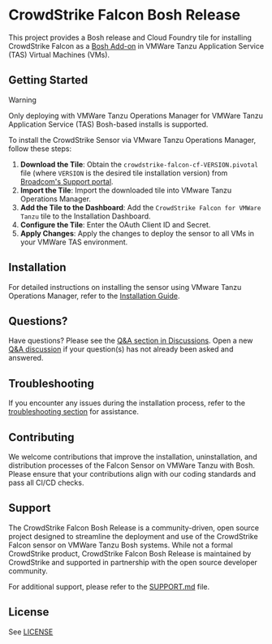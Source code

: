 # CrowdStrike Falcon Bosh Release

This project provides a Bosh release and Cloud Foundry tile for installing CrowdStrike Falcon as a [Bosh Add-on](https://bosh.io/docs/runtime-config/#addons) in VMWare Tanzu Application Service (TAS) Virtual Machines (VMs).

## Getting Started

> [!WARNING]
> Only deploying with VMWare Tanzu Operations Manager for VMWare Tanzu Application Service (TAS) Bosh-based installs is supported.

To install the CrowdStrike Sensor via VMware Tanzu Operations Manager, follow these steps:

1. **Download the Tile**: Obtain the `crowdstrike-falcon-cf-VERSION.pivotal` file (where `VERSION` is the desired tile installation version) from [Broadcom's Support portal](https://support.broadcom.com/group/ecx/productdownloads?subfamily=CrowdStrike%20Falcon%20for%20VMware%20Tanzu).
2. **Import the Tile**: Import the downloaded tile into VMware Tanzu Operations Manager.
3. **Add the Tile to the Dashboard**: Add the `CrowdStrike Falcon for VMWare Tanzu` tile to the Installation Dashboard.
4. **Configure the Tile**: Enter the OAuth Client ID and Secret.
5. **Apply Changes**: Apply the changes to deploy the sensor to all VMs in your VMWare TAS environment.

## Installation

For detailed instructions on installing the sensor using VMware Tanzu Operations Manager, refer to the [Installation Guide](docs/README.md).

## Questions?

Have questions? Please see the [Q&A section in Discussions](https://github.com/CrowdStrike/falcon-boshrelease/discussions/categories/q-a). Open a new [Q&A discussion](https://github.com/CrowdStrike/falcon-boshrelease/discussions/new?category=q-a) if your question(s) has not already been asked and answered.

## Troubleshooting

If you encounter any issues during the installation process, refer to the [troubleshooting section](docs/README.md#troubleshooting) for assistance.

## Contributing

We welcome contributions that improve the installation, uninstallation, and distribution processes of the Falcon Sensor on VMWare Tanzu with Bosh. Please ensure that your contributions align with our coding standards and pass all CI/CD checks.

## Support

The CrowdStrike Falcon Bosh Release is a community-driven, open source project designed to streamline the deployment and use of the CrowdStrike Falcon sensor on VMWare Tanzu Bosh systems. While not a formal CrowdStrike product, CrowdStrike Falcon Bosh Release is maintained by CrowdStrike and supported in partnership with the open source developer community.

For additional support, please refer to the [SUPPORT.md](SUPPORT.md) file.

## License

See [LICENSE](LICENSE)
